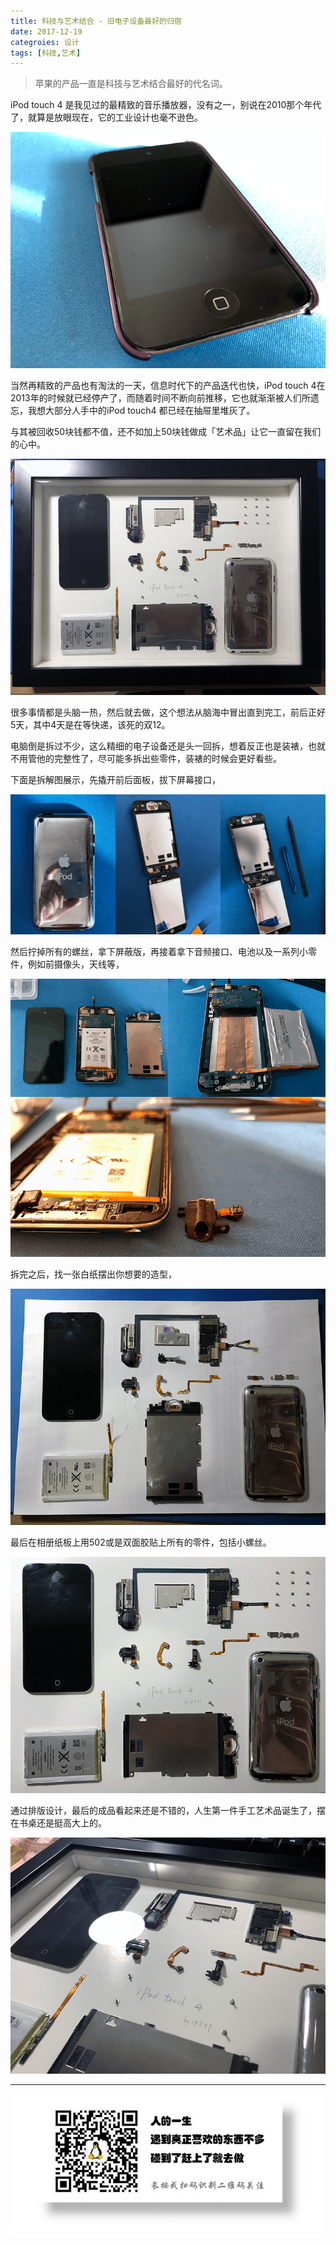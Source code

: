 ```yaml
---
title: 科技与艺术结合 - 旧电子设备最好的归宿
date: 2017-12-19
categroies: 设计
tags: [科技,艺术]
---
```


> 苹果的产品一直是科技与艺术结合最好的代名词。

iPod touch 4 是我见过的最精致的音乐播放器，没有之一，别说在2010那个年代了，就算是放眼现在，它的工业设计也毫不逊色。

![](/image/itouch/6501106253765280270.png)

当然再精致的产品也有淘汰的一天，信息时代下的产品迭代也快，iPod touch 4在2013年的时候就已经停产了，而随着时间不断向前推移，它也就渐渐被人们所遗忘，我想大部分人手中的iPod touch4 都已经在抽屉里堆灰了。

与其被回收50块钱都不值，还不如加上50块钱做成「艺术品」让它一直留在我们的心中。

![](/image/itouch/6501106252964168206.png)

很多事情都是头脑一热，然后就去做，这个想法从脑海中冒出直到完工，前后正好5天，其中4天是在等快递，该死的双12。

电脑倒是拆过不少，这么精细的电子设备还是头一回拆，想着反正也是装裱，也就不用管他的完整性了，尽可能多拆出些零件，装裱的时候会更好看些。

下面是拆解图展示，先撬开前后面板，拔下屏幕接口，

![](/image/itouch/2017-12-19_124248.png)

然后拧掉所有的螺丝，拿下屏蔽版，再接着拿下音频接口、电池以及一系列小零件，例如前摄像头，天线等，

![](/image/itouch/2017-12-19_131045.png)

拆完之后，找一张白纸摆出你想要的造型，

![](/image/itouch/6501106252934808077.png)

最后在相册纸板上用502或是双面胶贴上所有的零件，包括小螺丝。

![](/image/itouch/6501106252876087821.png)

通过排版设计，最后的成品看起来还是不错的，人生第一件手工艺术品诞生了，摆在书桌还是挺高大上的。

![](/image/itouch/6501106252695749133.png)

- - -
![](/image/weixin.jpg)